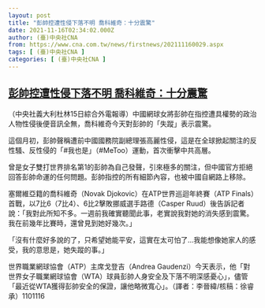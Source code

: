 ```yaml
---
layout: post
title: "彭帥控遭性侵下落不明 喬科維奇：十分震驚"
date: 2021-11-16T02:34:02.000Z
author: (臺)中央社CNA
from: https://www.cna.com.tw/news/firstnews/202111160029.aspx
tags: [ (臺)中央社CNA ]
categories: [ (臺)中央社CNA ]
---
```

<!--1637030042000-->
[彭帥控遭性侵下落不明 喬科維奇：十分震驚](https://www.cna.com.tw/news/firstnews/202111160029.aspx)
------

<div>
<div></div><div><p>（中央社義大利杜林15日綜合外電報導）中國網球女將彭帥在指控遭具權勢的政治人物性侵後便音訊全無，喬科維奇今天對彭帥的「失蹤」表示震驚。</p><p>這個月初，彭帥聲稱遭前中國國務院副總理張高麗性侵，這是在全球掀起關注的反性騷、反性侵的「#我也是」（#MeToo）運動，首次衝擊中共高層。</p><p>曾是女子雙打世界排名第1的彭帥為自己發聲，引來極多的關注，但中國官方拒絕回答彭帥命運的任何問題。彭帥指控的所有細節內容，也被中國自網路上移除。</p><p>塞爾維亞籍的喬科維奇（Novak Djokovic）在ATP世界巡迴年終賽（ATP Finals）首戰，以7比6（7比4）、6比2擊敗挪威選手路德（Casper Ruud）後告訴記者說：「我對此所知不多。一週前我確實聽聞此事，老實說我對她的消失感到震驚。我在前幾年比賽時，還曾見到她好幾次。」</p><p>「沒有什麼好多說的了，只希望她能平安，這實在太可怕了…我能想像她家人的感受，我的意思是，她失蹤的事。」</p><p>世界職業網球協會（ATP）主席戈登吉（Andrea Gaudenzi）今天表示，他「對世界女子職業網球協會（WTA）球員彭帥人身安全及下落不明深感憂心」，儘管「最近從WTA獲得彭帥安全的保證，讓他略微寬心」。（譯者：李晉緯/核稿：徐睿承）1101116</p></div>
</div>
